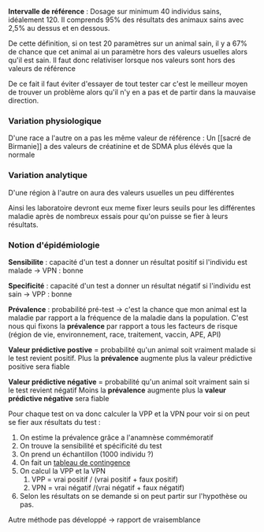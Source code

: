 **Intervalle de référence** : Dosage sur minimum 40 individus sains, idéalement 120. Il comprends 95% des résultats des animaux sains avec 2,5% au dessus et en dessous.

De cette définition, si on test 20 paramètres sur un animal sain, il y a 67% de chance que cet animal ai un paramètre hors des valeurs usuelles alors qu'il est sain.
Il faut donc relativiser lorsque nos valeurs sont hors des valeurs de référence

De ce fait il faut éviter d'essayer de tout tester car c'est le meilleur moyen de trouver un problème alors qu'il n'y en a pas et de partir dans la mauvaise direction.

### Variation physiologique
D'une race a l'autre on a pas les même valeur de référence :
Un [[sacré de Birmanie]] a des valeurs de créatinine et de SDMA plus élévés que la normale

### Variation analytique 
D'une région à l'autre on aura des valeurs usuelles un peu différentes

Ainsi les laboratoire devront eux meme fixer leurs seuils pour les différentes maladie après de nombreux essais pour qu'on puisse se fier à leurs résultats.


### Notion d'épidémiologie
**Sensibilite** : capacité d'un test a donner un résultat positif si l'individu est malade
-> VPN : bonne

**Specificité** : capacité d'un test a donner un résultat négatif si l'individu est sain
-> VPP : bonne

**Prévalence** : probabilité pré-test -> c'est la chance que mon animal est la maladie par rapport a la fréquence de la maladie dans la population. C'est nous qui fixons la **prévalence** par rapport a tous les facteurs de risque (région de vie, environnement, race, traitement, vaccin, APE, API)

**Valeur prédictive postive** = probabilité qu'un animal soit vraiment malade si le test revient positif.
Plus la **prévalence** augmente plus la valeur prédictive positive sera fiable

**Valeur prédictive négative** = probabilité qu'un animal soit vraiment sain si le test revient négatif
Moins la **prévalence** augmente plus la **valeur prédictive négative** sera fiable

Pour chaque test on va donc calculer la VPP et la VPN pour voir si on peut se fier aux résultats du test :
1) On estime la prévalence grâce a l'anamnèse commémoratif
2) On trouve la sensibilité et spécificité du test
3) On prend un échantillon (1000 individu ?)
4) On fait un [tableau de contingence](https://wikimedi.ca/wiki/Tableau_de_contingence)
5) On calcul la VPP et la VPN
	1) VPP = vrai positif / (vrai positif + faux positif)
	2) VPN = vrai négatif /(vrai négatif + faux négatif)
6) Selon les résultats on se demande si on peut partir sur l'hypothèse ou pas.


Autre méthode pas développé -> rapport de vraisemblance